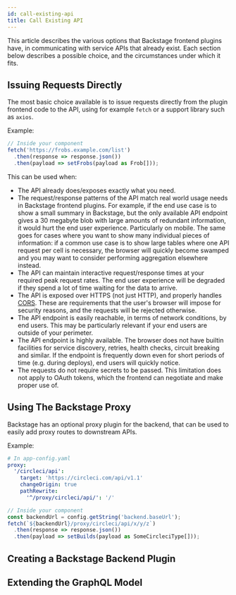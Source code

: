 ```yaml
---
id: call-existing-api
title: Call Existing API
---
```


This article describes the various options that Backstage frontend plugins have,
in communicating with service APIs that already exist. Each section below
describes a possible choice, and the circumstances under which it fits.

## Issuing Requests Directly

The most basic choice available is to issue requests directly from the plugin
frontend code to the API, using for example `fetch` or a support library such as
`axios`.

Example:

```ts
// Inside your component
fetch('https://frobs.example.com/list')
  .then(response => response.json())
  .then(payload => setFrobs(payload as Frob[]));
```

This can be used when:

- The API already does/exposes exactly what you need.
- The request/response patterns of the API match real world usage needs in
  Backstage frontend plugins. For example, if the end use case is to show a
  small summary in Backstage, but the only available API endpoint gives a 30
  megabyte blob with large amounts of redundant information, it would hurt the
  end user experience. Particularly on mobile. The same goes for cases where you
  want to show many individual pieces of information: if a common use case is to
  show large tables where one API request per cell is necessary, the browser
  will quickly become swamped and you may want to consider performing
  aggregation elsewhere instead.
- The API can maintain interactive request/response times at your required peak
  request rates. The end user experience will be degraded if they spend a lot of
  time waiting for the data to arrive.
- The API is exposed over HTTPS (not just HTTP), and properly handles
  [CORS](https://developer.mozilla.org/en-US/docs/Web/HTTP/CORS). These are
  requirements that the user's browser will impose for security reasons, and the
  requests will be rejected otherwise.
- The API endpoint is easily reachable, in terms of network conditions, by end
  users. This may be particularly relevant if your end users are outside of your
  perimeter.
- The API endpoint is highly available. The browser does not have builtin
  facilities for service discovery, retries, health checks, circuit breaking and
  similar. If the endpoint is frequently down even for short periods of time
  (e.g. during deploys), end users will quickly notice.
- The requests do not require secrets to be passed. This limitation does not
  apply to OAuth tokens, which the frontend can negotiate and make proper use
  of.

## Using The Backstage Proxy

Backstage has an optional proxy plugin for the backend, that can be used to
easily add proxy routes to downstream APIs.

Example:

```yaml
# In app-config.yaml
proxy:
  '/circleci/api':
    target: 'https://circleci.com/api/v1.1'
    changeOrigin: true
    pathRewrite:
      '^/proxy/circleci/api/': '/'
```

```ts
// Inside your component
const backendUrl = config.getString('backend.baseUrl');
fetch(`${backendUrl}/proxy/circleci/api/x/y/z`)
  .then(response => response.json())
  .then(payload => setBuilds(payload as SomeCircleciType[]));
```

## Creating a Backstage Backend Plugin

## Extending the GraphQL Model
